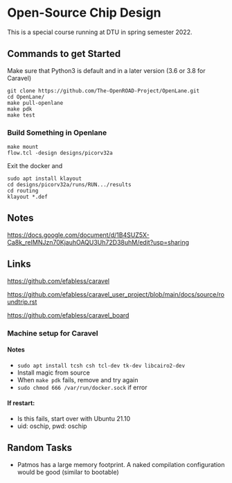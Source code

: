 # Open-Source Chip Design

This is a special course running at DTU in spring semester 2022.

## Commands to get Started

Make sure that Python3 is default and in a later version (3.6 or 3.8 for Caravel)

```
git clone https://github.com/The-OpenROAD-Project/OpenLane.git
cd OpenLane/
make pull-openlane
make pdk
make test
```

### Build Something in Openlane

```
make mount
flow.tcl -design designs/picorv32a
```

Exit the docker and

```
sudo apt install klayout
cd designs/picorv32a/runs/RUN.../results
cd routing
klayout *.def
```

## Notes

https://docs.google.com/document/d/1B4SUZ5X-Ca8k_reIMNJzn70KjauhOAQU3Uh72D38uhM/edit?usp=sharing

## Links

https://github.com/efabless/caravel

https://github.com/efabless/caravel_user_project/blob/main/docs/source/roundtrip.rst

https://github.com/efabless/caravel_board

### Machine setup for Caravel


#### Notes

 * ```sudo apt install tcsh csh tcl-dev tk-dev libcairo2-dev```
 * Install magic from source
 * When ```make pdk``` fails, remove and try again
 * ```sudo chmod 666 /var/run/docker.sock``` if error

#### If restart:

 * Is this fails, start over with Ubuntu 21.10
 * uid: oschip, pwd: oschip

## Random Tasks

 * Patmos has a large memory footprint. A naked compilation configuration would be good (similar to bootable)


